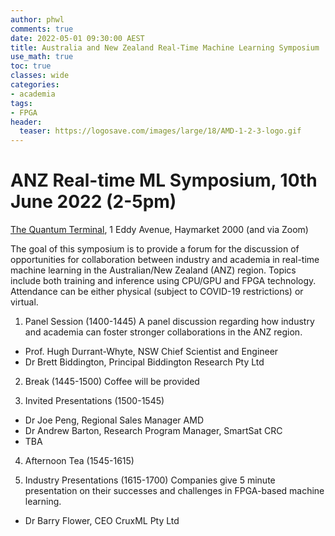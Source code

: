 ```yaml
---
author: phwl
comments: true
date: 2022-05-01 09:30:00 AEST
title: Australia and New Zealand Real-Time Machine Learning Symposium
use_math: true
toc: true
classes: wide
categories:
- academia
tags:
- FPGA
header:
  teaser: https://logosave.com/images/large/18/AMD-1-2-3-logo.gif
---
```


# ANZ Real-time ML Symposium, 10th June 2022 (2-5pm)
[The Quantum Terminal](https://thequantumterminal.com/#thelocation), 1 Eddy Avenue, Haymarket 2000 (and via Zoom)

The goal of this symposium is to provide a forum for the discussion of opportunities for collaboration between industry and academia in real-time machine learning in the Australian/New Zealand (ANZ) region. Topics include both training and inference using CPU/GPU and FPGA technology. Attendance can be either physical (subject to COVID-19 restrictions) or virtual.

1. Panel Session (1400-1445)
A panel discussion regarding how industry and academia can 
foster stronger collaborations in the ANZ region.
* Prof. Hugh Durrant-Whyte, NSW Chief Scientist and Engineer
* Dr Brett Biddington, Principal Biddington Research Pty Ltd

2. Break (1445-1500)
Coffee will be provided

3. Invited Presentations (1500-1545)
* Dr Joe Peng, Regional Sales Manager AMD
* Dr Andrew Barton, Research Program Manager, SmartSat CRC
* TBA

4. Afternoon Tea (1545-1615)

5. Industry Presentations (1615-1700)
Companies give 5 minute presentation on their successes and challenges in FPGA-based machine learning. 
* Dr Barry Flower, CEO CruxML Pty Ltd
